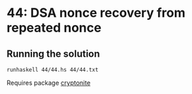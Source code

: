 # 44: DSA nonce recovery from repeated nonce

## Running the solution

```
runhaskell 44/44.hs 44/44.txt
```

Requires package [cryptonite](https://hackage.haskell.org/package/cryptonite)
